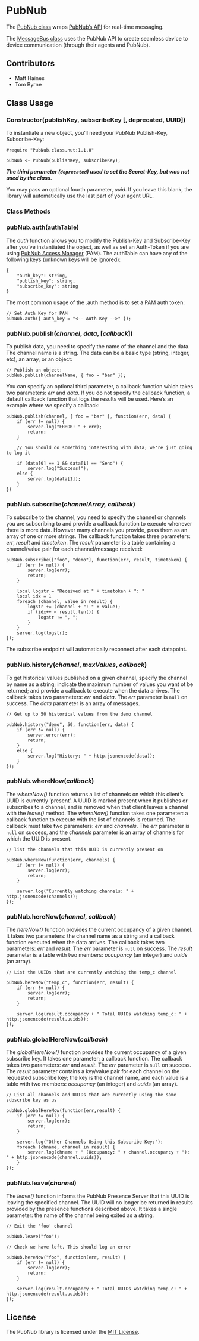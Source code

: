 # PubNub

The [PubNub class](./PubNub.class.nut) wraps [PubNub’s API](http://www.pubnub.com/) for real-time messaging.

The [MessageBus class](./MessageBus) uses the PubNub API to create seamless device to device communication (through their agents and PubNub).

## Contributors

- Matt Haines
- Tom Byrne

## Class Usage

### Constructor(publishKey, subscribeKey [, deprecated, UUID])

To instantiate a new object, you’ll need your PubNub Publish-Key, Subscribe-Key:

```squirrel
#require "PubNub.class.nut:1.1.0"

pubNub <- PubNub(publishKey, subscribeKey);
```

***The third parameter (```deprecated```) used to set the Secret-Key, but was not used by the class.***

You may pass an optional fourth parameter, *uuid*. If you leave this blank, the library will automatically use the last part of your agent URL.

### Class Methods

### pubNub.auth(authTable)

The *auth* function allows you to modify the Publish-Key and Subscribe-Key after you've instantiated the object, as well as set an Auth-Token if you are using [PubNub Access Manager](https://www.pubnub.com/docs/javascript/tutorial/access-manager.html) (PAM). The authTable can have any of the following keys (unknown keys will be ignored):

```squirrel
{
    "auth_key": string,
    "publish_key": string,
    "subscribe_key": string
}
```

The most common usage of the .auth method is to set a PAM auth token:

```squirrel
// Set Auth Key for PAM
pubNub.auth({ auth_key = "<-- Auth Key -->" });
```

### pubNub.publish(*channel*, *data*, [*callback*])

To publish data, you need to specify the name of the channel and the data. The channel name is a string. The data can be a basic type (string, integer, etc), an array, or an object:

```squirrel
// Publish an object:
pubNub.publish(channelName, { foo = "bar" });
```

You can specify an optional third parameter, a callback function which takes two parameters: *err* and *data*. If you do not specify the callback function, a default callback function that logs the results will be used. Here’s an example where we specify a callback:

```squirrel
pubNub.publish(channel, { foo = "bar" }, function(err, data) {
	if (err != null) {
		server.log("ERROR: " + err);
		return;
	}

	// You should do something interesting with data; we're just going to log it

	if (data[0] == 1 && data[1] == "Send") {
		server.log("Success!");
	else {
		server.log(data[1]);
	}
})
```

### pubNub.subscribe(*channelArray, callback*)

To subscribe to the channel, you need to specify the channel or channels you are subscribing to and provide a callback function to execute whenever there is more data. However many channels you provide, pass them as an array of one or more strings. The callback function takes three parameters: *err*, *result* and *timetoken*. The *result* parameter is a table containing a channel/value pair for each channel/message received:

```squirrel
pubNub.subscribe(["foo", "demo"], function(err, result, timetoken) {
    if (err != null) {
        server.log(err);
        return;
    }

    local logstr = "Received at " + timetoken + ": "
    local idx = 1
    foreach (channel, value in result) {
        logstr += (channel + ": " + value);
        if (idx++ < result.len()) {
            logstr += ", ";
        }
    }
    server.log(logstr);
});
```

The subscribe endpoint will automatically reconnect after each datapoint.

### pubNub.history(*channel*, *maxValues*, *callback*)

To get historical values published on a given channel, specify the channel by name as a string; indicate the maximum number of values you want ot be returned; and provide a callback to execute when the data arrives. The callback takes two parameters: *err* and *data*. The *err* parameter is `null` on success. The *data* parameter is an array of messages.

```squirrel
// Get up to 50 historical values from the demo channel

pubNub.history("demo", 50, function(err, data) {
    if (err != null) {
        server.error(err);
        return;
    }
    else {
        server.log("History: " + http.jsonencode(data));
    }
});
```

### pubNub.whereNow(*callback*)

The *whereNow()* function returns a list of channels on which this client’s UUID is currently ‘present’. A UUID is marked present when it publishes or subscribes to a channel, and is removed when that client leaves a channel with the *leave()* method. The *whereNow()* function takes one parameter: a callback function to execute with the list of channels is returned. The callback must take two parameters: *err* and *channels*. The *err* parameter is `null` on success, and the *channels* parameter is an array of channels for which the UUID is present.

```squirrel
// list the channels that this UUID is currently present on

pubNub.whereNow(function(err, channels) {
    if (err != null) {
        server.log(err);
        return;
    }

    server.log("Currently watching channels: " + http.jsonencode(channels));
});
```

### pubNub.hereNow(*channel*, *callback*)

The *hereNow()* function provides the current occupancy of a given channel. It takes two parameters: the channel name as a string and a callback function executed when the data arrives. The callback takes two parameters: *err* and *result*. The *err* parameter is `null` on success. The *result* parameter is a table with two members: *occupancy* (an integer) and *uuids* (an array).

```squirrel
// List the UUIDs that are currently watching the temp_c channel

pubNub.hereNow("temp_c", function(err, result) {
    if (err != null) {
        server.log(err);
        return;
    }

    server.log(result.occupancy + " Total UUIDs watching temp_c: " + http.jsonencode(result.uuids));
});
```

### pubNub.globalHereNow(*callback*)

The *globalHereNow()* function provides the current occupancy of a given subscribe key. It takes one parameter: a callback function. The callback takes two parameters: *err* and *result*. The *err* parameter is `null` on success. The *result* parameter contains a key/value pair for each channel on the requested subscribe key; the key is the channel name, and each value is a table with two members: *occupancy* (an integer) and *uuids* (an array).

```squirrel
// List all channels and UUIDs that are currently using the same subscribe key as us

pubNub.globalHereNow(function(err,result) {
    if (err != null) {
        server.log(err);
        return;
    }

    server.log("Other Channels Using this Subscribe Key:");
    foreach (chname, channel in result) {
        server.log(chname + " (Occupancy: " + channel.occupancy + "): " + http.jsonencode(channel.uuids));
    }
});
```

### pubNub.leave(*channel*)

The *leave()* function informs the PubNub Presence Server that this UUID is leaving the specified channel. The UUID will no longer be returned in results provided by the presence functions described above. It takes a single parameter: the name of the channel being exited as a string.

```squirrel
// Exit the 'foo' channel

pubNub.leave("foo");

// Check we have left. This should log an error

pubNub.hereNow("foo", function(err, result) {
    if (err != null) {
    	server.log(err);
    	return;
    }

    server.log(result.occupancy + " Total UUIDs watching temp_c: " + http.jsonencode(result.uuids));
});
```

## License

The PubNub library is licensed under the [MIT License](./LICENSE).

